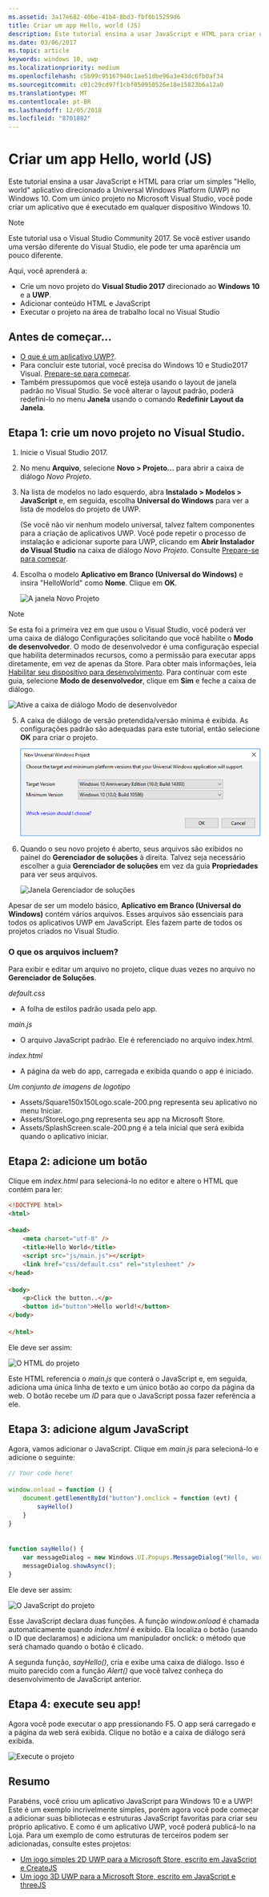```yaml
---
ms.assetid: 3a17e682-40be-41b4-8bd3-fbf0b15259d6
title: Criar um app Hello, world (JS)
description: Este tutorial ensina a usar JavaScript e HTML para criar um simples & \#0034; Olá, mundo & \#0034; destinado a Universal Windows Platform (UWP) no Windows 10.
ms.date: 03/06/2017
ms.topic: article
keywords: windows 10, uwp
ms.localizationpriority: medium
ms.openlocfilehash: c5b99c95167940c1ae51dbe96a3e43dc6fb0af34
ms.sourcegitcommit: c01c29cd97f1cbf050950526e18e15823b6a12a0
ms.translationtype: MT
ms.contentlocale: pt-BR
ms.lasthandoff: 12/05/2018
ms.locfileid: "8701802"
---
```

# <a name="create-a-hello-world-app-js"></a>Criar um app Hello, world (JS)

Este tutorial ensina a usar JavaScript e HTML para criar um simples "Hello, world" aplicativo direcionado a Universal Windows Platform (UWP) no Windows 10. Com um único projeto no Microsoft Visual Studio, você pode criar um aplicativo que é executado em qualquer dispositivo Windows 10.

> [!NOTE]
> Este tutorial usa o Visual Studio Community 2017. Se você estiver usando uma versão diferente do Visual Studio, ele pode ter uma aparência um pouco diferente.


Aqui, você aprenderá a:

-   Crie um novo projeto do **Visual Studio 2017** direcionado ao **Windows 10** e a **UWP**.
-   Adicionar conteúdo HTML e JavaScript
-   Executar o projeto na área de trabalho local no Visual Studio

## <a name="before-you-start"></a>Antes de começar...

-   [O que é um aplicativo UWP?](universal-application-platform-guide.md).
-   Para concluir este tutorial, você precisa do Windows 10 e Studio2017 Visual. [Prepare-se para começar](get-set-up.md).
-   Também pressupomos que você esteja usando o layout de janela padrão no Visual Studio. Se você alterar o layout padrão, poderá redefini-lo no menu **Janela** usando o comando **Redefinir Layout da Janela**.

## <a name="step-1-create-a-new-project-in-visual-studio"></a>Etapa 1: crie um novo projeto no Visual Studio.

1.  Inicie o Visual Studio 2017.

2.  No menu **Arquivo**, selecione **Novo > Projeto...** para abrir a caixa de diálogo *Novo Projeto*.

3.  Na lista de modelos no lado esquerdo, abra **Instalado > Modelos > JavaScript** e, em seguida, escolha **Universal do Windows** para ver a lista de modelos do projeto de UWP.

    (Se você não vir nenhum modelo universal, talvez faltem componentes para a criação de aplicativos UWP. Você pode repetir o processo de instalação e adicionar suporte para UWP, clicando em **Abrir Instalador do Visual Studio** na caixa de diálogo *Novo Projeto*. Consulte [Prepare-se para começar](get-set-up.md).

4.  Escolha o modelo **Aplicativo em Branco (Universal do Windows)** e insira "HelloWorld" como **Nome**. Clique em **OK**.

    ![A janela Novo Projeto](images/win10-js-01.png)

> [!NOTE]
> Se esta foi a primeira vez em que usou o Visual Studio, você poderá ver uma caixa de diálogo Configurações solicitando que você habilite o **Modo de desenvolvedor**. O modo de desenvolvedor é uma configuração especial que habilita determinados recursos, como a permissão para executar apps diretamente, em vez de apenas da Store. Para obter mais informações, leia [Habilitar seu dispositivo para desenvolvimento](enable-your-device-for-development.md). Para continuar com este guia, selecione **Modo de desenvolvedor**, clique em **Sim** e feche a caixa de diálogo.

 ![Ative a caixa de diálogo Modo de desenvolvedor](images/win10-cs-00.png)

5.  A caixa de diálogo de versão pretendida/versão mínima é exibida. As configurações padrão são adequadas para este tutorial, então selecione **OK** para criar o projeto.

    ![Janela Gerenciador de soluções](images/win10-cs-02.png)

6.  Quando o seu novo projeto é aberto, seus arquivos são exibidos no painel do **Gerenciador de soluções** à direita. Talvez seja necessário escolher a guia **Gerenciador de soluções** em vez da guia **Propriedades** para ver seus arquivos.

    ![Janela Gerenciador de soluções](images/win10-js-02.png)

Apesar de ser um modelo básico, **Aplicativo em Branco (Universal do Windows)** contém vários arquivos. Esses arquivos são essenciais para todos os aplicativos UWP em JavaScript. Eles fazem parte de todos os projetos criados no Visual Studio.


### <a name="whats-in-the-files"></a>O que os arquivos incluem?

Para exibir e editar um arquivo no projeto, clique duas vezes no arquivo no **Gerenciador de Soluções**. 

*default.css*

-  A folha de estilos padrão usada pelo app.

*main.js*

- O arquivo JavaScript padrão. Ele é referenciado no arquivo index.html.

*index.html*

- A página da web do app, carregada e exibida quando o app é iniciado.

*Um conjunto de imagens de logotipo*
-   Assets/Square150x150Logo.scale-200.png representa seu aplicativo no menu Iniciar.
-   Assets/StoreLogo.png representa seu app na Microsoft Store.
-   Assets/SplashScreen.scale-200.png é a tela inicial que será exibida quando o aplicativo iniciar.

## <a name="step-2-adding-a-button"></a>Etapa 2: adicione um botão

Clique em *index.html* para selecioná-lo no editor e altere o HTML que contém para ler:

```html
<!DOCTYPE html>
<html>

<head>
    <meta charset="utf-8" />
    <title>Hello World</title>
    <script src="js/main.js"></script>
    <link href="css/default.css" rel="stylesheet" />
</head>

<body>
    <p>Click the button..</p>
    <button id="button">Hello world!</button>
</body>

</html>
```

Ele deve ser assim:

 ![O HTML do projeto](images/win10-js-03.png)

Este HTML referencia o *main.js* que conterá o JavaScript e, em seguida, adiciona uma única linha de texto e um único botão ao corpo da página da web. O botão recebe um *ID* para que o JavaScript possa fazer referência a ele.


## <a name="step-3-adding-some-javascript"></a>Etapa 3: adicione algum JavaScript

Agora, vamos adicionar o JavaScript. Clique em *main.js* para selecioná-lo e adicione o seguinte:

```javascript
// Your code here!

window.onload = function () {
    document.getElementById("button").onclick = function (evt) {
        sayHello()
    }
}


function sayHello() {
    var messageDialog = new Windows.UI.Popups.MessageDialog("Hello, world!", "Alert");
    messageDialog.showAsync();
}

```

Ele deve ser assim:

 ![O JavaScript do projeto](images/win10-js-04.png)

Esse JavaScript declara duas funções. A função *window.onload* é chamada automaticamente quando *index.html* é exibido. Ela localiza o botão (usando o ID que declaramos) e adiciona um manipulador onclick: o método que será chamado quando o botão é clicado.

A segunda função, *sayHello()*, cria e exibe uma caixa de diálogo. Isso é muito parecido com a função *Alert()* que você talvez conheça do desenvolvimento de JavaScript anterior.


## <a name="step-4-run-the-app"></a>Etapa 4: execute seu app!

Agora você pode executar o app pressionando F5. O app será carregado e a página da web será exibida. Clique no botão e a caixa de diálogo será exibida.

 ![Execute o projeto](images/win10-js-05.png)



## <a name="summary"></a>Resumo


Parabéns, você criou um aplicativo JavaScript para Windows 10 e a UWP! Este é um exemplo incrivelmente simples, porém agora você pode começar a adicionar suas bibliotecas e estruturas JavaScript favoritas para criar seu próprio aplicativo. E como é um aplicativo UWP, você poderá publicá-lo na Loja. Para um exemplo de como estruturas de terceiros podem ser adicionadas, consulte estes projetos:

* [Um jogo simples 2D UWP para a Microsoft Store, escrito em JavaScript e CreateJS](get-started-tutorial-game-js2d.md)
* [Um jogo 3D UWP para a Microsoft Store, escrito em JavaScript e threeJS](get-started-tutorial-game-js3d.md)


